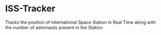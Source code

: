 # ISS-Tracker
Tracks the position of International Space Station in Real Time along with the number of astronauts present in the Station
